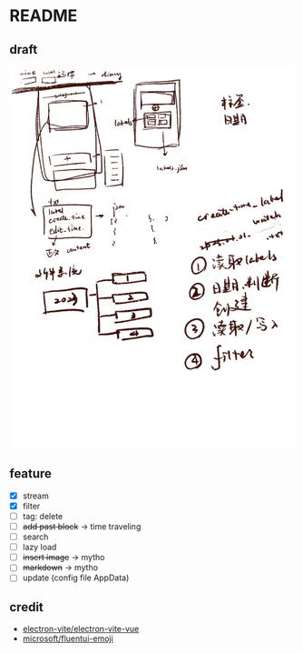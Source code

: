 # README

## draft

![draft](design/draft.JPG)

## feature

- [x] stream
- [x] filter
- [ ] tag: delete
- [ ] ~~add past block~~ -> time traveling
- [ ] search
- [ ] lazy load
- [ ] ~~insert image~~ -> mytho
- [ ] ~~markdown~~ -> mytho
- [ ] update (config file AppData)

## credit

- [electron-vite/electron-vite-vue](https://github.com/electron-vite/electron-vite-vue)
- [microsoft/fluentui-emoji](https://github.com/microsoft/fluentui-emoji)
